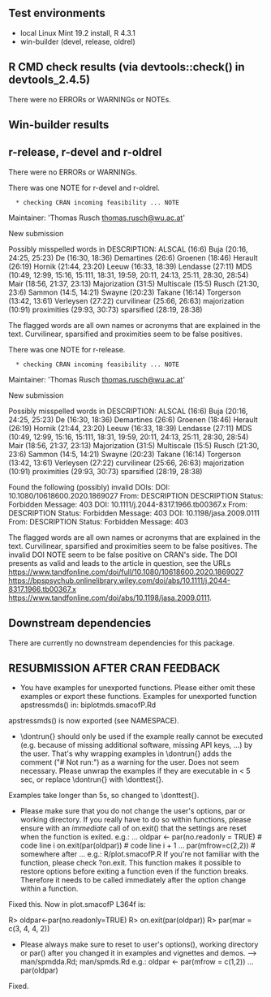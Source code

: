 ## Test environments
* local Linux Mint 19.2 install, R 4.3.1
* win-builder (devel, release, oldrel)

## R CMD check results (via devtools::check() in devtools_2.4.5)
There were no ERRORs or WARNINGs or NOTEs. 

## Win-builder results
## r-release, r-devel and r-oldrel
There were no ERRORs or WARNINGs.

There was one NOTE for r-devel and r-oldrel.

      * checking CRAN incoming feasibility ... NOTE
Maintainer: 'Thomas Rusch <thomas.rusch@wu.ac.at>'

New submission

Possibly misspelled words in DESCRIPTION:
  ALSCAL (16:6)
  Buja (20:16, 24:25, 25:23)
  De (16:30, 18:36)
  Demartines (26:6)
  Groenen (18:46)
  Herault (26:19)
  Hornik (21:44, 23:20)
  Leeuw (16:33, 18:39)
  Lendasse (27:11)
  MDS (10:49, 12:99, 15:16, 15:111, 18:31, 19:59, 20:11, 24:13, 25:11, 28:30, 28:54)
  Mair (18:56, 21:37, 23:13)
  Majorization (31:5)
  Multiscale (15:5)
  Rusch (21:30, 23:6)
  Sammon (14:5, 14:21)
  Swayne (20:23)
  Takane (16:14)
  Torgerson (13:42, 13:61)
  Verleysen (27:22)
  curvilinear (25:66, 26:63)
  majorization (10:91)
  proximities (29:93, 30:73)
  sparsified (28:19, 28:38)


The flagged words are all own names or acronyms that are explained in the text. Curvilinear, sparsified and proximities seem to be false positives. 

There was one NOTE for r-release.

      * checking CRAN incoming feasibility ... NOTE
Maintainer: 'Thomas Rusch <thomas.rusch@wu.ac.at>'

New submission

Possibly misspelled words in DESCRIPTION:
  ALSCAL (16:6)
  Buja (20:16, 24:25, 25:23)
  De (16:30, 18:36)
  Demartines (26:6)
  Groenen (18:46)
  Herault (26:19)
  Hornik (21:44, 23:20)
  Leeuw (16:33, 18:39)
  Lendasse (27:11)
  MDS (10:49, 12:99, 15:16, 15:111, 18:31, 19:59, 20:11, 24:13, 25:11, 28:30, 28:54)
  Mair (18:56, 21:37, 23:13)
  Majorization (31:5)
  Multiscale (15:5)
  Rusch (21:30, 23:6)
  Sammon (14:5, 14:21)
  Swayne (20:23)
  Takane (16:14)
  Torgerson (13:42, 13:61)
  Verleysen (27:22)
  curvilinear (25:66, 26:63)
  majorization (10:91)
  proximities (29:93, 30:73)
  sparsified (28:19, 28:38)

Found the following (possibly) invalid DOIs:
  DOI: 10.1080/10618600.2020.1869027
    From: DESCRIPTION
          DESCRIPTION
    Status: Forbidden
    Message: 403
  DOI: 10.1111/j.2044-8317.1966.tb00367.x
    From: DESCRIPTION
    Status: Forbidden
    Message: 403
  DOI: 10.1198/jasa.2009.0111
    From: DESCRIPTION
    Status: Forbidden
    Message: 403

The flagged words are all own names or acronyms that are explained in the text. Curvilinear, sparsified and proximities seem to be false positives. The invalid DOI NOTE seem to be false positive on CRAN's side. The DOI presents as valid and leads to the article in question, see the URLs https://www.tandfonline.com/doi/full/10.1080/10618600.2020.1869027 https://bpspsychub.onlinelibrary.wiley.com/doi/abs/10.1111/j.2044-8317.1966.tb00367.x https://www.tandfonline.com/doi/abs/10.1198/jasa.2009.0111.

## Downstream dependencies
There are currently no downstream dependencies for this package.

## RESUBMISSION AFTER CRAN FEEDBACK
* You have examples for unexported functions. Please either omit these examples or export these functions.
  Examples for unexported function
  apstressmds() in:
     biplotmds.smacofP.Rd

apstressmds() is now exported (see NAMESPACE).

* \dontrun{} should only be used if the example really cannot be executed (e.g. because of missing additional software, missing API keys, ...) by the user. That's why wrapping examples in \dontrun{} adds the comment ("# Not run:") as a warning for the user. Does not seem necessary. Please unwrap the examples if they are executable in < 5 sec, or replace \dontrun{} with \donttest{}.

Examples take longer than 5s, so changed to \donttest{}.

* Please make sure that you do not change the user's options, par or working directory. If you really have to do so within functions, please ensure with an *immediate* call of on.exit() that the settings are reset when the function is exited. e.g.:
...
oldpar <- par(no.readonly = TRUE)    # code line i
on.exit(par(oldpar))            # code line i + 1
...
par(mfrow=c(2,2))            # somewhere after
...
e.g.: R/plot.smacofP.R
If you're not familiar with the function, please check ?on.exit. This function makes it possible to restore options before exiting a function even if the function breaks. Therefore it needs to be called immediately after the option change within a function.

Fixed this. Now in plot.smacofP L364f is:

R> oldpar<-par(no.readonly=TRUE)
R> on.exit(par(oldpar))
R> par(mar = c(3, 4, 4, 2))


* Please always make sure to reset to user's options(), working directory or par() after you changed it in examples and vignettes and demos. -->  man/spmdda.Rd; man/spmds.Rd
e.g.:
oldpar <- par(mfrow = c(1,2))
...
par(oldpar)

Fixed. 
